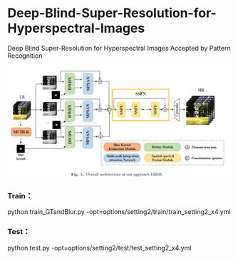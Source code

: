 # Deep-Blind-Super-Resolution-for-Hyperspectral-Images
Deep Blind Super-Resolution for Hyperspectral Images 
Accepted by Pattern Recognition

![Alt Text](DBSR/figs/Quicker_20240715_164741.png)

### Train：

python train_GTandBlur.py -opt=options/setting2/train/train_setting2_x4.yml

### Test：
python test.py -opt=options/setting2/test/test_setting2_x4.yml
